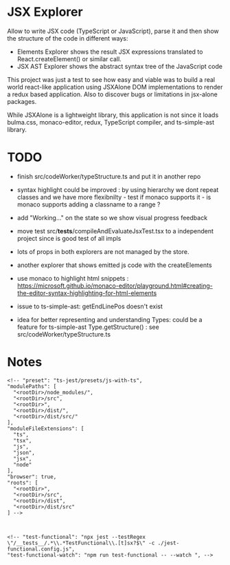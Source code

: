 # JSX Explorer

Allow to write JSX code (TypeScript or JavaScript), parse it and then show the structure of the code in different ways:

 * Elements Explorer shows the result JSX expressions translated to React.createElement() or similar call.
 * JSX AST Explorer shows the abstract syntax tree of the JavaScript code

This project was just a test to see how easy and viable was to build a real world react-like application using JSXAlone DOM implementations to render a redux based application. Also to discover bugs or limitations in jsx-alone packages.  

While JSXAlone is a lightweight library, this application is not since it loads bulma.css, monaco-editor, redux, TypeScript compiler, and ts-simple-ast library.


# TODO

 * finish src/codeWorker/typeStructure.ts and put it in another repo
 * syntax highlight could be improved : by using hierarchy we dont repeat classes and we have more flexibnilty - test if monaco supports it - is monaco supports adding a classname to a range ?
 * add "Working..." on the state so we show visual progress feedback
 * move test src/__tests__/compileAndEvaluateJsxTest.tsx to a independent project since is good test  of all impls
 * lots of props in both explorers are not managed by the store.
 * another explorer that shows emitted js code with the createElements
 * use monaco to highlight html snippets : https://microsoft.github.io/monaco-editor/playground.html#creating-the-editor-syntax-highlighting-for-html-elements

 * issue to ts-simple-ast: getEndLinePos doesn't exist
 * idea for better representing and understanding Types: could be a feature for ts-simple-ast Type.getStructure() : see src/codeWorker/typeStructure.ts 
# Notes



<!-- export NODE_PATH=~/.npm-prefix/lib/node_modules/:../jsx-alone-dom-dom/node_modules/:../../ts-simple-ast/node_modules/ && rm -rf node_modules/ && npm i --prefer-offline -->


    <!-- "preset": "ts-jest/presets/js-with-ts",
    "modulePaths": [
      "<rootDir>/node_modules/",
      "<rootDir>/src",
      "<rootDir>",
      "<rootDir>/dist/",
      "<rootDir>/dist/src/"
    ],
    "moduleFileExtensions": [
      "ts",
      "tsx",
      "js",
      "json",
      "jsx",
      "node"
    ],
    "browser": true,
    "roots": [
      "<rootDir>",
      "<rootDir>/src",
      "<rootDir>/dist",
      "<rootDir>/dist/src"
    ] -->



    <!-- "test-functional": "npx jest --testRegex \"/__tests__/.*\\.*TestFunctional\\.[t]sx?$\" -c ./jest-functional.config.js",
    "test-functional-watch": "npm run test-functional -- --watch ", -->